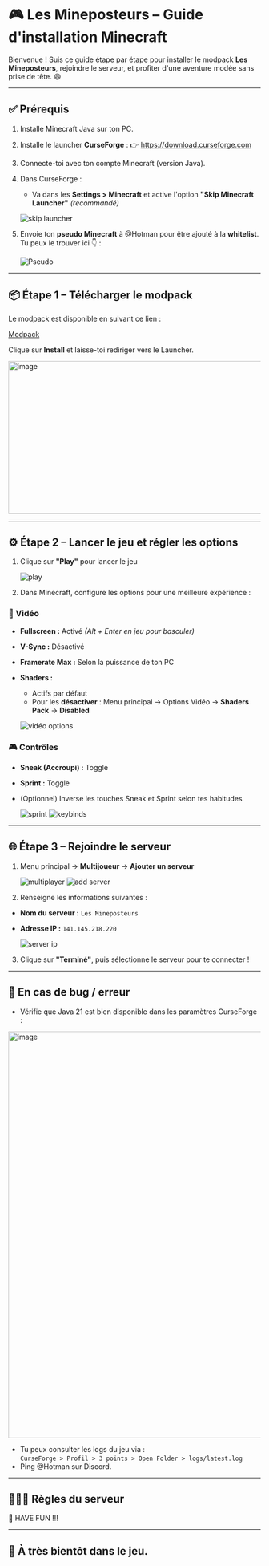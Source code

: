 # 🎮 Les Mineposteurs – Guide d'installation Minecraft

Bienvenue ! Suis ce guide étape par étape pour installer le modpack **Les Mineposteurs**, rejoindre le serveur, et profiter d'une aventure modée sans prise de tête. 😄

---

## ✅ Prérequis

1. Installe Minecraft Java sur ton PC.

2. Installe le launcher **CurseForge** :
   👉 https://download.curseforge.com

3. Connecte-toi avec ton compte Minecraft (version Java).

4. Dans CurseForge :
   - Va dans les **Settings > Minecraft** et active l'option **"Skip Minecraft Launcher"** *(recommandé)*

   ![skip launcher](https://github.com/user-attachments/assets/3212c532-69b1-449f-9bdc-eebe7b76f031)

5. Envoie ton **pseudo Minecraft** à @Hotman pour être ajouté à la **whitelist**.
Tu peux le trouver ici 👇 :

   ![Pseudo](https://github.com/user-attachments/assets/a3174b84-f66e-47d6-897b-0465d7cd4b57)

---

## 📦 Étape 1 – Télécharger le modpack

Le modpack est disponible en suivant ce lien :

[Modpack](https://www.curseforge.com/minecraft/modpacks/les-mineposteurs)

Clique sur **Install** et laisse-toi rediriger vers le Launcher.

<img width="1281" height="305" alt="image" src="https://github.com/user-attachments/assets/b86937dc-7199-4074-b771-30891330cd59" />

---

## ⚙️ Étape 2 – Lancer le jeu et régler les options

1. Clique sur **"Play"** pour lancer le jeu

   ![play](https://github.com/user-attachments/assets/e1c04826-9ab1-4636-becc-582253ebb626)

2. Dans Minecraft, configure les options pour une meilleure expérience :

### 🎥 Vidéo
- **Fullscreen :** Activé *(Alt + Enter en jeu pour basculer)*
- **V-Sync :** Désactivé
- **Framerate Max :** Selon la puissance de ton PC
- **Shaders :**
  - Actifs par défaut
  - Pour les **désactiver** : Menu principal → Options Vidéo → **Shaders Pack** → **Disabled**

   ![vidéo options](https://github.com/user-attachments/assets/343c4e1c-5992-4c33-8141-3eb15f657412)

### 🎮 Contrôles
- **Sneak (Accroupi) :** Toggle
- **Sprint :** Toggle
- (Optionnel) Inverse les touches Sneak et Sprint selon tes habitudes

   ![sprint](https://github.com/user-attachments/assets/9d0e047a-1824-4c7e-a5a6-0c000b8ae928)
   ![keybinds](https://github.com/user-attachments/assets/d710dcba-a599-4feb-a1d9-8307e18154a2)

---

## 🌐 Étape 3 – Rejoindre le serveur

1. Menu principal → **Multijoueur** → **Ajouter un serveur**

   ![multiplayer](https://github.com/user-attachments/assets/31d70876-7360-4ed0-a4b9-c5356087e953)
   ![add server](https://github.com/user-attachments/assets/1aab9f55-bfa0-4606-b1f4-551e5c15faff)

2. Renseigne les informations suivantes :

- **Nom du serveur :** `Les Mineposteurs`
- **Adresse IP :** `141.145.218.220`

   ![server ip](https://github.com/user-attachments/assets/121217fa-2cc8-4b7d-899a-fad547b67f81)

3. Clique sur **"Terminé"**, puis sélectionne le serveur pour te connecter !

---

## 🧾 En cas de bug / erreur

- Vérifie que Java 21 est bien disponible dans les paramètres CurseForge :

<img width="1049" height="811" alt="image" src="https://github.com/user-attachments/assets/df4d9391-78ff-47a2-9da3-9acd40c7c770" />

- Tu peux consulter les logs du jeu via :  
  `CurseForge > Profil > 3 points > Open Folder > logs/latest.log`
- Ping @Hotman sur Discord.

---

## 🧑‍🤝‍🧑 Règles du serveur

🥳 HAVE FUN !!!

---

## 👋 À très bientôt dans le jeu.
